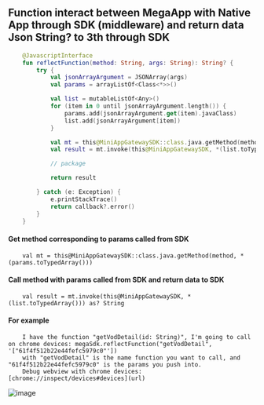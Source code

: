 ## Function interact between MegaApp with Native App through SDK (middleware) and return data Json String? to 3th through SDK
```kotlin
    @JavascriptInterface
    fun reflectFunction(method: String, args: String): String? {
        try {
            val jsonArrayArgument = JSONArray(args)
            val params = arrayListOf<Class<*>>()

            val list = mutableListOf<Any>()
            for (item in 0 until jsonArrayArgument.length()) {
                params.add(jsonArrayArgument.get(item).javaClass)
                list.add(jsonArrayArgument[item])
            }

            val mt = this@MiniAppGatewaySDK::class.java.getMethod(method, *(params.toTypedArray()))
            val result = mt.invoke(this@MiniAppGatewaySDK, *(list.toTypedArray())) as? String

            // package

            return result

        } catch (e: Exception) {
            e.printStackTrace()
            return callback?.error()
        }
    }
```
#### Get method corresponding to params called from SDK
```comment
    val mt = this@MiniAppGatewaySDK::class.java.getMethod(method, *(params.toTypedArray()))
```
#### Call method with params called from SDK and return data to SDK
```comment
    val result = mt.invoke(this@MiniAppGatewaySDK, *(list.toTypedArray())) as? String
```
#### For example
```comment
    I have the function "getVodDetail(id: String)", I'm going to call on chrome devices: megaSdk.reflectFunction("getVodDetail", '["61f4f512b22e44fefc5979c0"'])
    with "getVodDetail" is the name function you want to call, and "61f4f512b22e44fefc5979c0" is the params you push into.   
    Debug webview with chrome devices: [chrome://inspect/devices#devices](url)
```
![image](https://user-images.githubusercontent.com/88249324/235056155-8b1ae4db-4598-4ecb-89e9-39abe5264910.png)

